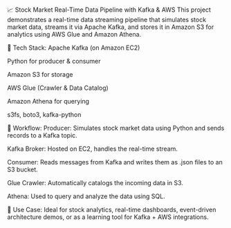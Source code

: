 📈 Stock Market Real-Time Data Pipeline with Kafka & AWS
This project demonstrates a real-time data streaming pipeline that simulates stock market data, streams it via Apache Kafka, and stores it in Amazon S3 for analytics using AWS Glue and Amazon Athena.

🔧 Tech Stack:
Apache Kafka (on Amazon EC2)

Python for producer & consumer

Amazon S3 for storage

AWS Glue (Crawler & Data Catalog)

Amazon Athena for querying

s3fs, boto3, kafka-python

🔄 Workflow:
Producer: Simulates stock market data using Python and sends records to a Kafka topic.

Kafka Broker: Hosted on EC2, handles the real-time stream.

Consumer: Reads messages from Kafka and writes them as .json files to an S3 bucket.

Glue Crawler: Automatically catalogs the incoming data in S3.

Athena: Used to query and analyze the data using SQL.

📌 Use Case:
Ideal for stock analytics, real-time dashboards, event-driven architecture demos, or as a learning tool for Kafka + AWS integrations.

